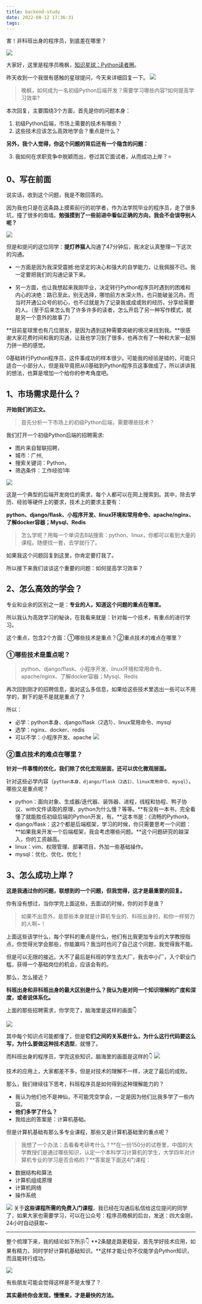 ```yaml
---
title: backend-study
date: 2022-08-12 17:36:31
tags:
---
```

害！非科班出身的程序员，到底差在哪里？

![](https://www.python-office.com/api/img-cdn/wanfeng/python-star-group/wenda/backend/cover.jpg)

大家好，这里是程序员晚枫，[知识星球：Python读者圈](https://mp.weixin.qq.com/s/9hGurnWoFOaNwZKFoK_Vlw)。

昨天收到一个我很有感触的星球提问，今天来详细回复一下。
![](https://www.python-office.com/api/img-cdn/wanfeng/python-star-group/wenda/backend/qa.jpg)

> 晚枫，如何成为一名初级Python后端开发？需要学习哪些内容?如何提高学习效率?

本次回复，主要围绕3个方面，首先是你的问题本身：
1. 初级Python后端，市场上需要的技术有哪些？
2. 这些技术应该怎么高效地学会？重点是什么？

**另外，我个人觉得，你这个问题的背后还有一个隐含的问题：**

3. 我如何在求职竞争中脱颖而出，卷过其它面试者，从而成功上岸？⭐




## 0、写在前面
说实话，收到这个问题，我是不敢回答的。

因为我也只是在这条路上摸索前行的初学者，作为法学院毕业的程序员，走了很多坑，撞了很多的南墙。**勉强摸到了一些前进中看似正确的方向，我会不会误导别人呢？**

![](https://www.python-office.com/api/img-cdn/wanfeng/python-star-group/wenda/backend/tel.jpg)

但是和提问的这位同学：**提灯养猫人**沟通了47分钟后，我决定认真整理一下这次的沟通。

- 一方面是因为我深受震撼:他坚定的决心和强大的自学能力，让我佩服不已。我一定要把我们的沟通记录下来。

- 另一方面，也让我想起来我刚毕业，决定转行Python程序员时遇到的困难和内心的决绝：路已至此，别无选择，哪怕前方水深火热，也只能破釜沉舟。而当时开通公众号的初心，也不过就是为了记录我或成或败的经历，分享给需要的人。（至于后来怎么有了许多许多的读者，怎么开启了另一种写作模式，就是另一个意外的故事了）

**目前星球里也有几位朋友，是因为遇到这种需要突破的境况来找到我。**很感谢大家花费时间和我的沟通，让我也学习到了很多，也再次有了一种和大家一起努力拼一把的感觉。

0基础转行Python程序员，这件事成功的样本很少。可能我的经验是错的，可能只适合一小部分人，但是我毕竟把从0基础到Python程序员这事做成了，所以讲讲我的想法，也算是增加一个给你的参考角度吧。

## 1、市场需求是什么？

**开始我们的正文。**

> 首先分析一下市场上的初级Python后端，需要哪些技术？

我们打开一个初级Python后端的招聘需求:
- 图片来自智联招聘，
- 城市：广州,
- 搜索关键词：Python，
- 筛选条件：工作经验1年

![](https://www.python-office.com/api/img-cdn/wanfeng/python-star-group/wenda/backend/1-1.5.jpg)

这是一个典型的后端开发岗位的需求，每个人都可以在网上搜索到。其中，除去学历、经验等硬件上的要求，技术上的要求主要有：

**python、django/flask、小程序开发、linux环境和常用命令、apache/nginx、了解docker容器；Mysql、Redis**

>怎么学呢？用每一个单词去B站搜索：python、linux，你都可以看到大量的课程。随便找一套，去学就行了。

如果我这个问题回复到这里，你肯定要打我了。

所以接下来我们谈谈这个重要的问题：如何提高学习效率？

## 2、怎么高效的学会？

专业和业余的区别之一是：**专业的人，知道这个问题的重点在哪里。**

所以我认为高效学习的秘诀，在我看来就是：针对每一个技术，有重点的进行学习。

这个重点，包含2个方面：①哪些技术是重点？②重点技术的难点在哪里？

### ①哪些技术是重点呢？
> python、django/flask、小程序开发、linux环境和常用命令、apache/nginx、了解docker容器；Mysql、Redis

再次回到刚才的招聘信息，面对这么多信息，如果给这些技术里选出一些可以不用学的，剩下的是不是就是重点了？

所以：
- 必学：python本身、django/flask（2选1）、linux常用命令、mysql
- 选学：nginx、docker、redis
- 可以不学：小程序开发、apache
![](https://www.python-office.com/api/img-cdn/wanfeng/python-star-group/wenda/backend/big.jpg)

### ②重点技术的难点在哪里？

**针对一件事情的优化，我们除了优化宏观层面，还可以优化微观层面。**

针对这些必学内容（``python本身、django/flask（2选1）、linux常用命令、mysql``），哪些又是重点呢？
- python：面向对象、生成器/迭代器、装饰器、进程，线程和协程、鸭子协议、with文件读取的原理、python为什么慢？等等。**有没有一本书，完全看懂了就能胜任初级后端的Python开发，有。**这本书是：《流畅的Python》。
- django/flask：这2个都是后端框架，学习的时候，你只需要思考一个问题：**如果我来开发一个后端框架，我会考虑哪些问题。**这个问题研究的越深入，你的工资越高。
- linux：vim、权限管理、部署项目，外加一些基础操作。
- mysql：优化、优化、优化！

## 3、怎么成功上岸？

**这是我通过你的问题，联想到的一个问题，但我觉得，这才是最重要的回复。**

你有没有想过，当你学完上面这些，去面试的时候，你的对手是谁？

> 如果不出意外，是那些本身就是计算机专业的、科班出身的，和你一样努力的人啊~！

上面这些该学什么，每个学科的重点是什么，他们有比我更加专业的大学教授指点，你觉得光学会那些，你能赢吗？我当时也问了自己这个问题，我觉得我不能。

但是可以无限的接近。大不了最后是科班的学生去大厂，我去中小厂，入个职业门槛，获得一个基础岗位的机会，应该会有的。

那么，怎么接近？

**科班出身和非科班出身的最大区别是什么？我认为是对同一个知识理解的广度和深度，或者说体系化。**

上面的那些招聘需求，你学完了，脑海里是这样的画面👇

![](https://www.python-office.com/api/img-cdn/wanfeng/python-star-group/wenda/backend/node.jpg)

其中每个知识点可能都懂了，但是**它们之间的关系是什么，为什么这行代码要这么写，为什么要做这种技术选型**，就懵了。

而科班出身的程序员，学完这些知识，脑海里的画面是这样的👇
![](https://www.python-office.com/api/img-cdn/wanfeng/python-star-group/bi-course/system-1.png)

技术的应用上，大家都差不多，但是对技术的理解不一样，决定了最后的成败。

那么，我们继续往下思考，科班程序员是如何得到这种理解能力的？
- 我认为他们也不是神仙，不可能凭空学会，一定是因为他们比我多学了一些内容。
- **他们多学了什么？**
- 我给出的答案是：计算机基础。

但是计算机基础有那么多专业课程，那些又是计算机基础里的重点呢？

> 我想了一个办法：去看看考研考什么？**在一份150分的试卷里，中国的大学教授们是通过哪些知识，认定一个本科学习计算机的学生，大学四年对计算机专业的学习是否合格的？**答案是下面这4门课程：

- 数据结构和算法
- 计算机组成原理
- 计算机网络
- 操作系统

![](https://www.python-office.com/api/img-cdn/wanfeng/python-star-group/wenda/backend/course.jpg)
关于**这些课程所需的免费入门课程**，我已经在沟通后私信给这位提问的同学了，如果大家也需要学习，可以在公众号：程序员晚枫的后台，发送：四大金刚，24小时自动获取~

---

整个梳理下来，我的结论如下所示👇
**2条腿走路更稳妥，首先学好技术应用，如果有精力，同时学好计算机基础知识。**这样才能让你不仅能学会Python知识，而且能转行成功。

![](https://www.python-office.com/api/img-cdn/wanfeng/python-star-group/wenda/backend/top.jpg)


有些朋友可能会觉得这样是不是太慢了？

**其实最终你会发现，慢慢来，才是最快的方法。**



